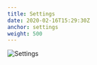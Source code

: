 ```yaml
---
title: Settings
date: 2020-02-16T15:29:30Z
anchor: settings
weight: 500
---
```


![Settings](images/Notes-settings.png)
